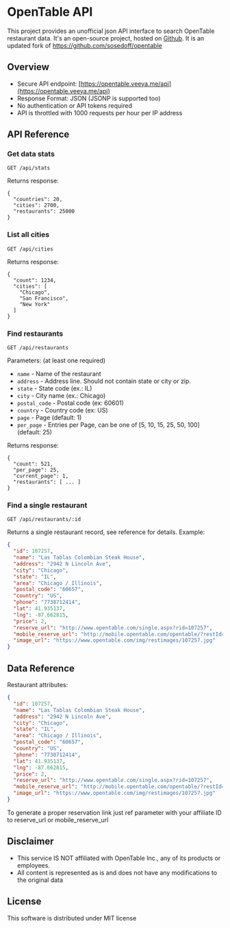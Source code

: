 # OpenTable API

This project provides an unofficial json API interface to search OpenTable
restaurant data. It's an open-source project, hosted on [Github](https://github.com/veeya/opentable).
It is an updated fork of https://github.com/sosedoff/opentable

## Overview

- Secure API endpoint: [https://opentable.veeya.me/api](https://opentable.veeya.me/api)
- Response Format: JSON (JSONP is supported too)
- No authentication or API tokens required
- API is throttled with 1000 requests per hour per IP address

## API Reference

### Get data stats

```
GET /api/stats
```

Returns response:

```
{
  "countries": 20,
  "cities": 2700,
  "restaurants": 25000
}
```

### List all cities

```
GET /api/cities
```

Returns response:

```
{
  "count": 1234,
  "cities": [
    "Chicago",
    "San Francisco",
    "New York"
  ]
}
```

### Find restaurants

```
GET /api/restaurants
```

Parameters: (at least one required)

- `name` - Name of the restaurant
- `address` - Address line. Should not contain state or city or zip.
- `state` - State code (ex.: IL)
- `city` - City name (ex.: Chicago)
- `postal_code` - Postal code (ex: 60601)
- `country` - Country code (ex: US)
- `page` -  Page (default: 1) 
- `per_page` - Entries per Page, can be one of [5, 10, 15, 25, 50, 100] (default: 25)

Returns response:

```
{
  "count": 521,
  "per_page": 25,
  "current_page": 1,
  "restaurants": [ ... ]
}
```

### Find a single restaurant

```
GET /api/restaurants/:id
```

Returns a single restaurant record, see reference for details. Example:

```json
{
  "id": 107257,
  "name": "Las Tablas Colombian Steak House",
  "address": "2942 N Lincoln Ave",
  "city": "Chicago",
  "state": "IL",
  "area": "Chicago / Illinois",
  "postal_code": "60657",
  "country": "US",
  "phone": "7738712414",
  "lat": 41.935137,
  "lng": -87.662815,
  "price": 2,
  "reserve_url": "http://www.opentable.com/single.aspx?rid=107257",
  "mobile_reserve_url": "http://mobile.opentable.com/opentable/?restId=107257",
  "image_url": "https://www.opentable.com/img/restimages/107257.jpg"
}
```

## Data Reference

Restaurant attributes:

```json
{
  "id": 107257,
  "name": "Las Tablas Colombian Steak House",
  "address": "2942 N Lincoln Ave",
  "city": "Chicago",
  "state": "IL",
  "area": "Chicago / Illinois",
  "postal_code": "60657",
  "country": "US",
  "phone": "7738712414",
  "lat": 41.935137,
  "lng": -87.662815,
  "price": 2,
  "reserve_url": "http://www.opentable.com/single.aspx?rid=107257",
  "mobile_reserve_url": "http://mobile.opentable.com/opentable/?restId=107257",
  "image_url": "https://www.opentable.com/img/restimages/107257.jpg"
}
```

To generate a proper reservation link just ref parameter with your affiliate ID to reserve_url or mobile_reserve_url


## Disclaimer

- This service IS NOT affiliated with OpenTable Inc., any of its products or employees. 
- All content is represented as is and does not have any modifications to the original data

## License

This software is distributed under MIT license
